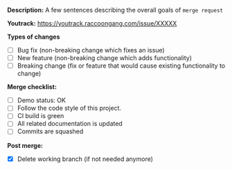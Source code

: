**Description:** A few sentences describing the overall goals of `merge request`

**Youtrack:** https://youtrack.raccoongang.com/issue/XXXXX

**Types of changes**
- [ ] Bug fix (non-breaking change which fixes an issue)
- [ ] New feature (non-breaking change which adds functionality)
- [ ] Breaking change (fix or feature that would cause existing functionality to change)

**Merge checklist:**
- [ ] Demo status: OK
- [ ] Follow the code style of this project.
- [ ] CI build is green
- [ ] All related documentation is updated
- [ ] Commits are squashed

**Post merge:**
- [x] Delete working branch (if not needed anymore)
